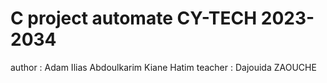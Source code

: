 # C project automate CY-TECH 2023-2034

author : Adam Ilias Abdoulkarim Kiane Hatim
teacher : Dajouida ZAOUCHE
